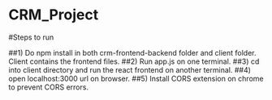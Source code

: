 # CRM_Project

#Steps to run

##1) Do npm install in both crm-frontend-backend folder and client folder. Client contains the frontend files.
##2) Run app.js on one terminal.
##3) cd into client directory and run the react frontend on another terminal.
##4) open localhost:3000 url on browser.
##5) Install CORS extension on chrome to prevent CORS errors.
